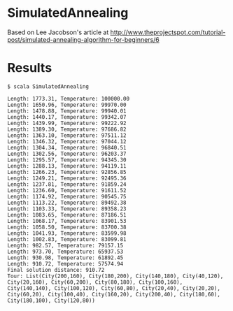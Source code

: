 SimulatedAnnealing
==================

Based on Lee Jacobson's article at http://www.theprojectspot.com/tutorial-post/simulated-annealing-algorithm-for-beginners/6

Results
=======
    $ scala SimulatedAnnealing
    
    Length: 1773.31, Temperature: 100000.00
    Length: 1650.96, Temperature: 99970.00
    Length: 1478.88, Temperature: 99940.01
    Length: 1440.17, Temperature: 99342.07
    Length: 1439.99, Temperature: 99222.92
    Length: 1389.30, Temperature: 97686.82
    Length: 1363.10, Temperature: 97511.12
    Length: 1346.32, Temperature: 97044.12
    Length: 1304.34, Temperature: 96840.51
    Length: 1302.56, Temperature: 96203.37
    Length: 1295.57, Temperature: 94345.30
    Length: 1288.13, Temperature: 94119.11
    Length: 1266.23, Temperature: 92856.85
    Length: 1249.21, Temperature: 92495.36
    Length: 1237.81, Temperature: 91859.24
    Length: 1236.60, Temperature: 91611.52
    Length: 1174.92, Temperature: 90545.75
    Length: 1113.22, Temperature: 89492.38
    Length: 1103.33, Temperature: 89358.23
    Length: 1083.65, Temperature: 87186.51
    Length: 1068.17, Temperature: 83901.53
    Length: 1058.50, Temperature: 83700.38
    Length: 1041.93, Temperature: 83599.98
    Length: 1002.83, Temperature: 83099.81
    Length: 982.57, Temperature: 79157.15
    Length: 973.70, Temperature: 65937.53
    Length: 930.98, Temperature: 61892.45
    Length: 910.72, Temperature: 57574.94
    Final solution distance: 910.72
    Tour: List(City(200,160), City(180,200), City(140,180), City(40,120), City(20,160), City(60,200), City(80,180), City(100,160), City(140,140), City(100,120), City(60,80), City(20,40), City(20,20), City(60,20), City(100,40), City(160,20), City(200,40), City(180,60), City(180,100), City(120,80))

